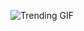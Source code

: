 ![Trending GIF](https://media3.giphy.com/media/v1.Y2lkPThiYjIxNzcyNW81YTlyd3E3azljc3JwdzRxdDFqejY2aGswcnE1YjVtbDRvbDJjOCZlcD12MV9naWZzX3NlYXJjaCZjdD1n/YYKoJL28YtscdUTGWA/giphy.gif)
